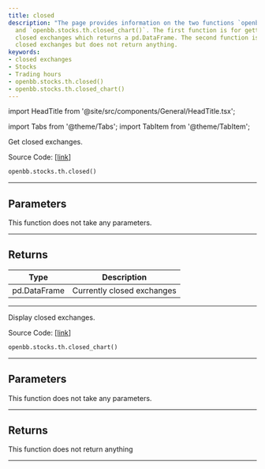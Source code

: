 ```yaml
---
title: closed
description: "The page provides information on the two functions `openbb.stocks.th.closed()`"
  and `openbb.stocks.th.closed_chart()`. The first function is for getting currently
  closed exchanges which returns a pd.DataFrame. The second function is for displaying
  closed exchanges but does not return anything.
keywords:
- closed exchanges
- Stocks
- Trading hours
- openbb.stocks.th.closed()
- openbb.stocks.th.closed_chart()
---
```


import HeadTitle from '@site/src/components/General/HeadTitle.tsx';

<HeadTitle title="stocks.th.closed - Reference | OpenBB SDK Docs" />

import Tabs from '@theme/Tabs';
import TabItem from '@theme/TabItem';

<Tabs>
<TabItem value="model" label="Model" default>

Get closed exchanges.

Source Code: [[link](https://github.com/OpenBB-finance/OpenBBTerminal/tree/main/openbb_terminal/stocks/tradinghours/bursa_model.py#L76)]

```python
openbb.stocks.th.closed()
```

---

## Parameters

This function does not take any parameters.

---

## Returns

| Type | Description |
| ---- | ----------- |
| pd.DataFrame | Currently closed exchanges |
---

</TabItem>
<TabItem value="view" label="Chart">

Display closed exchanges.

Source Code: [[link](https://github.com/OpenBB-finance/OpenBBTerminal/tree/main/openbb_terminal/stocks/tradinghours/bursa_view.py#L64)]

```python
openbb.stocks.th.closed_chart()
```

---

## Parameters

This function does not take any parameters.

---

## Returns

This function does not return anything

---

</TabItem>
</Tabs>
